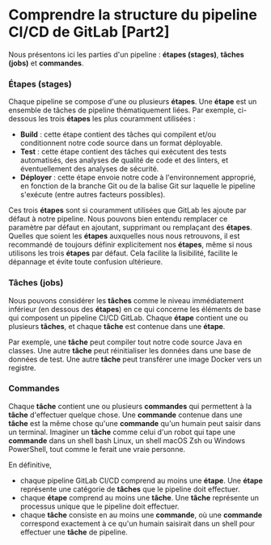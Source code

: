 # Comprendre la structure du pipeline CI/CD de GitLab [Part2]

Nous présentons ici les parties d'un pipeline : **étapes (stages)**, **tâches (jobs)** et **commandes**.

### Étapes (stages)

Chaque pipeline se compose d'une ou plusieurs **étapes**. Une **étape** est un ensemble de tâches de pipeline thématiquement liées. Par exemple, ci-dessous les trois **étapes** les plus couramment utilisées :

- **Build** : cette étape contient des tâches qui compilent et/ou conditionnent notre code source dans un format déployable.
- **Test** : cette étape contient des tâches qui exécutent des tests automatisés, des analyses de qualité de code et des linters, et éventuellement des analyses de sécurité.
- **Déployer** : cette étape envoie notre code à l'environnement approprié, en fonction de la branche Git ou de la balise Git sur laquelle le pipeline s'exécute (entre autres facteurs possibles).

Ces trois **étapes** sont si couramment utilisées que GitLab les ajoute par défaut à notre pipeline. Nous pouvons bien entendu remplacer ce paramètre par défaut en ajoutant, supprimant ou remplaçant des **étapes**. Quelles que soient les **étapes** auxquelles nous nous retrouvons, il est recommandé de toujours définir explicitement nos **étapes**, même si nous utilisons les trois **étapes** par défaut. Cela facilite la lisibilité, facilite le dépannage et évite toute confusion ultérieure.

### Tâches (jobs)

Nous pouvons considérer les **tâches** comme le niveau immédiatement inférieur (en dessous des **étapes**) en ce qui concerne les éléments de base qui composent un pipeline CI/CD GitLab. Chaque **étape** contient une ou plusieurs **tâches**, et chaque **tâche** est contenue dans une **étape**.

Par exemple, une **tâche** peut compiler tout notre code source Java en classes. Une autre **tâche** peut réinitialiser les données dans une base de données de test. Une autre **tâche** peut transférer une image Docker vers un registre.

### Commandes

Chaque **tâche** contient une ou plusieurs **commandes** qui permettent à la **tâche** d'effectuer quelque chose.
Une **commande** contenue dans une **tâche** est la même chose qu'une **commande** qu'un humain peut saisir dans un terminal. Imaginer un **tâche** comme celui d'un robot qui tape une **commande** dans un shell bash Linux, un shell macOS Zsh ou Windows PowerShell, tout comme le ferait une vraie personne.

En définitive,
- chaque pipeline GitLab CI/CD comprend au moins une **étape**. Une **étape** représente une catégorie de **tâches** que le pipeline doit effectuer.
- chaque **étape** comprend au moins une **tâche**. Une **tâche** représente un processus unique que le pipeline doit effectuer.
- chaque **tâche** consiste en au moins une **commande**, où une **commande** correspond exactement à ce qu'un humain saisirait dans un shell pour effectuer une **tâche** de pipeline.